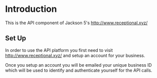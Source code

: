 # Introduction

This is the API component of Jackson 5's <http://www.receptional.xyz/>

## Set Up

In order to use the API platform you first need to visit <http://www.receptional.xyz/> and setup an account for your business.

Once you setup an account you will be emailed your unique business ID which will be used to identify and authenticate yourself for the API calls. 

